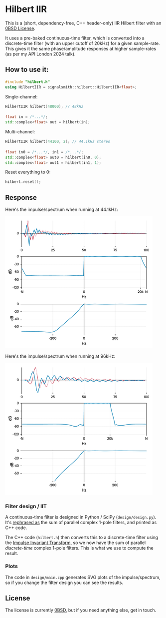 # Hilbert IIR

This is a (short, dependency-free, C++ header-only) IIR Hilbert filter with an [0BSD License](LICENSE.txt).

It uses a pre-baked continuous-time filter, which is converted into a discrete-time filter (with an upper cutoff of 20kHz) for a given sample-rate.  This gives it the same phase/amplitude responses at higher sample-rates (as per my API London 2024 talk).

## How to use it:

```cpp
#include "hilbert.h"
using HilbertIIR = signalsmith::hilbert::HilbertIIR<float>;
```

Single-channel:

```cpp
HilbertIIR hilbert(48000); // 48kHz

float in = /*...*/;
std::complex<float> out = hilbert(in);
```

Multi-channel:

```cpp
HilbertIIR hilbert(44100, 2); // 44.1kHz stereo

float in0 = /*...*/, in1 = /*...*/;
std::complex<float> out0 = hilbert(in0, 0);
std::complex<float> out1 = hilbert(in1, 1);
```

Reset everything to 0:

```cpp
hilbert.reset();
```

## Response

Here's the impulse/spectrum when running at 44.1kHz:

<img src="design/plots/plot-44100@2x.png" width="472" height="422">

Here's the impulse/spectrum when running at 96kHz:

<img src="design/plots/plot-96000@2x.png" width="472" height="422">

### Filter design / IIT

A continuous-time filter is designed in Python / SciPy (`design/design.py`).  It's [rephrased as](https://docs.scipy.org/doc/scipy/reference/generated/scipy.signal.residue.html) the sum of parallel complex 1-pole filters, and printed as C++ code.

The C++ code (`hilbert.h`) then converts this to a discrete-time filter using the [Impulse Invariant Transform](https://en.wikipedia.org/wiki/Impulse_invariance#Effect_on_poles_in_system_function), so we now have the sum of parallel *discrete-time* complex 1-pole filters.  This is what we use to compute the result.

### Plots

The code in `design/main.cpp` generates SVG plots of the impulse/spectrum, so if you change the filter design you can see the results.

## License

The license is currently [0BSD](LICENSE.txt), but if you need anything else, get in touch.
